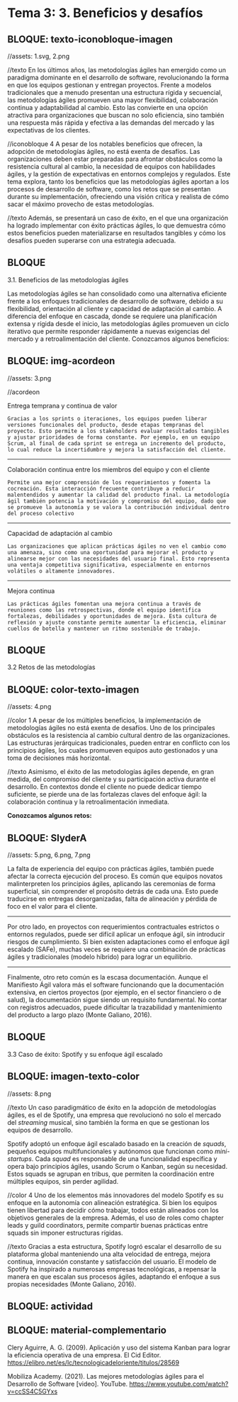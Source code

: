 # Tema 3: 3. Beneficios y desafíos


<!-- 
RUTA DE ASSETS: @/assets/curso/tema3/
DISEÑO DE REFERENCIA: tema3.png
-->

## BLOQUE: texto-iconobloque-imagen
//assets: 1.svg, 2.png

//texto
En los últimos años, las metodologías ágiles han emergido como un paradigma dominante en el desarrollo de software, revolucionando la forma en que los equipos gestionan y entregan proyectos. Frente a modelos tradicionales que a menudo presentan una estructura rígida y secuencial, las metodologías ágiles promueven una mayor flexibilidad, colaboración continua y adaptabilidad al cambio. Esto las convierte en una opción atractiva para organizaciones que buscan no solo eficiencia, sino también una respuesta más rápida y efectiva a las demandas del mercado y las expectativas de los clientes.

//iconobloque 4
A pesar de los notables beneficios que ofrecen, la adopción de metodologías ágiles, no está exenta de desafíos. Las organizaciones deben estar preparadas para afrontar obstáculos como la resistencia cultural al cambio, la necesidad de equipos con habilidades ágiles, y la gestión de expectativas en entornos complejos y regulados. Este tema explora, tanto los beneficios que las metodologías ágiles aportan a los procesos de desarrollo de software, como los retos que se presentan durante su implementación, ofreciendo una visión crítica y realista de cómo sacar el máximo provecho de estas metodologías.

//texto
Además, se presentará un caso de éxito, en el que una organización ha logrado implementar con éxito prácticas ágiles, lo que demuestra cómo estos beneficios pueden materializarse en resultados tangibles y cómo los desafíos pueden superarse con una estrategia adecuada.

## BLOQUE

3.1. Beneficios de las metodologías ágiles

Las metodologías ágiles se han consolidado como una alternativa eficiente frente a los enfoques tradicionales de desarrollo de software, debido a su flexibilidad, orientación al cliente y capacidad de adaptación al cambio. A diferencia del enfoque en cascada, donde se requiere una planificación extensa y rígida desde el inicio, las metodologías ágiles promueven un ciclo iterativo que permite responder rápidamente a nuevas exigencias del mercado y a retroalimentación del cliente. Conozcamos algunos beneficios:


## BLOQUE: img-acordeon
//assets: 3.png

//acordeon

Entrega temprana y continua de valor

    Gracias a los sprints o iteraciones, los equipos pueden liberar versiones funcionales del producto, desde etapas tempranas del proyecto. Esto permite a los stakeholders evaluar resultados tangibles y ajustar prioridades de forma constante. Por ejemplo, en un equipo Scrum, al final de cada sprint se entrega un incremento del producto, lo cual reduce la incertidumbre y mejora la satisfacción del cliente.

---

Colaboración continua entre los miembros del equipo y con el cliente

    Permite una mejor comprensión de los requerimientos y fomenta la cocreación. Esta interacción frecuente contribuye a reducir malentendidos y aumentar la calidad del producto final. La metodología ágil también potencia la motivación y compromiso del equipo, dado que se promueve la autonomía y se valora la contribución individual dentro del proceso colectivo

---

Capacidad de adaptación al cambio

    Las organizaciones que aplican prácticas ágiles no ven el cambio como una amenaza, sino como una oportunidad para mejorar el producto y alinearse mejor con las necesidades del usuario final. Esto representa una ventaja competitiva significativa, especialmente en entornos volátiles o altamente innovadores.

---

Mejora continua

    Las prácticas ágiles fomentan una mejora continua a través de reuniones como las retrospectivas, donde el equipo identifica fortalezas, debilidades y oportunidades de mejora. Esta cultura de reflexión y ajuste constante permite aumentar la eficiencia, eliminar cuellos de botella y mantener un ritmo sostenible de trabajo.




## BLOQUE

3.2 Retos de las metodologías


## BLOQUE: color-texto-imagen
//assets: 4.png

//color 1
A pesar de los múltiples beneficios, la implementación de metodologías ágiles no está exenta de desafíos. Uno de los principales obstáculos es la resistencia al cambio cultural dentro de las organizaciones. Las estructuras jerárquicas tradicionales, pueden entrar en conflicto con los principios ágiles, los cuales promueven equipos auto gestionados y una toma de decisiones más horizontal.

//texto
Asimismo, el éxito de las metodologías ágiles depende, en gran medida, del compromiso del cliente y su participación activa durante el desarrollo. En contextos donde el cliente no puede dedicar tiempo suficiente, se pierde una de las fortalezas claves del enfoque ágil: la colaboración continua y la retroalimentación inmediata.

**Conozcamos algunos retos:**


## BLOQUE: SlyderA
//assets: 5.png, 6.png, 7.png

La falta de experiencia del equipo con prácticas ágiles, también puede afectar la correcta ejecución del proceso. Es común que equipos novatos malinterpreten los principios ágiles, aplicando las ceremonias de forma superficial, sin comprender el propósito detrás de cada una. Esto puede traducirse en entregas desorganizadas, falta de alineación y pérdida de foco en el valor para el cliente.

---

Por otro lado, en proyectos con requerimientos contractuales estrictos o entornos regulados, puede ser difícil aplicar un enfoque ágil, sin introducir riesgos de cumplimiento. Si bien existen adaptaciones como el enfoque ágil escalado (SAFe), muchas veces se requiere una combinación de prácticas ágiles y tradicionales (modelo híbrido) para lograr un equilibrio.

---

Finalmente, otro reto común es la escasa documentación. Aunque el Manifiesto Ágil valora más el software funcionando que la documentación extensiva, en ciertos proyectos (por ejemplo, en el sector financiero o de salud), la documentación sigue siendo un requisito fundamental. No contar con registros adecuados, puede dificultar la trazabilidad y mantenimiento del producto a largo plazo (Monte Galiano, 2016).


## BLOQUE

3.3 Caso de éxito: Spotify y su enfoque ágil escalado

## BLOQUE: imagen-texto-color
//assets: 8.png

//texto
Un caso paradigmático de éxito en la adopción de metodologías ágiles, es el de Spotify, una empresa que revolucionó no solo el mercado del *streaming* musical, sino también la forma en que se gestionan los equipos de desarrollo.

Spotify adoptó un enfoque ágil escalado basado en la creación de *squads*, pequeños equipos multifuncionales y autónomos que funcionan como *mini-startups*. Cada *squad* es responsable de una funcionalidad específica y opera bajo principios ágiles, usando Scrum o Kanban, según su necesidad. Estos squads se agrupan en tribus, que permiten la coordinación entre múltiples equipos, sin perder agilidad.

//color 4
Uno de los elementos más innovadores del modelo Spotify es su enfoque en la autonomía con alineación estratégica. Si bien los equipos tienen libertad para decidir cómo trabajar, todos están alineados con los objetivos generales de la empresa. Además, el uso de roles como chapter leads y guild coordinators, permite compartir buenas prácticas entre squads sin imponer estructuras rígidas.

//texto
Gracias a esta estructura, Spotify logró escalar el desarrollo de su plataforma global manteniendo una alta velocidad de entrega, mejora continua, innovación constante y satisfacción del usuario. El modelo de Spotify ha inspirado a numerosas empresas tecnológicas, a repensar la manera en que escalan sus procesos ágiles, adaptando el enfoque a sus propias necesidades (Monte Galiano, 2016).

## BLOQUE: actividad

## BLOQUE: material-complementario

Clery Aguirre, A. G. (2009). Aplicación y uso del sistema Kanban para lograr la eficiencia operativa de una empresa. El Cid Editor. https://elibro.net/es/lc/tecnologicadeloriente/titulos/28569 

Mobiliza Academy. (2021). Las mejores metodologías ágiles para el Desarrollo de Software [video]. YouTube. https://www.youtube.com/watch?v=ccSS4C5GYxs 